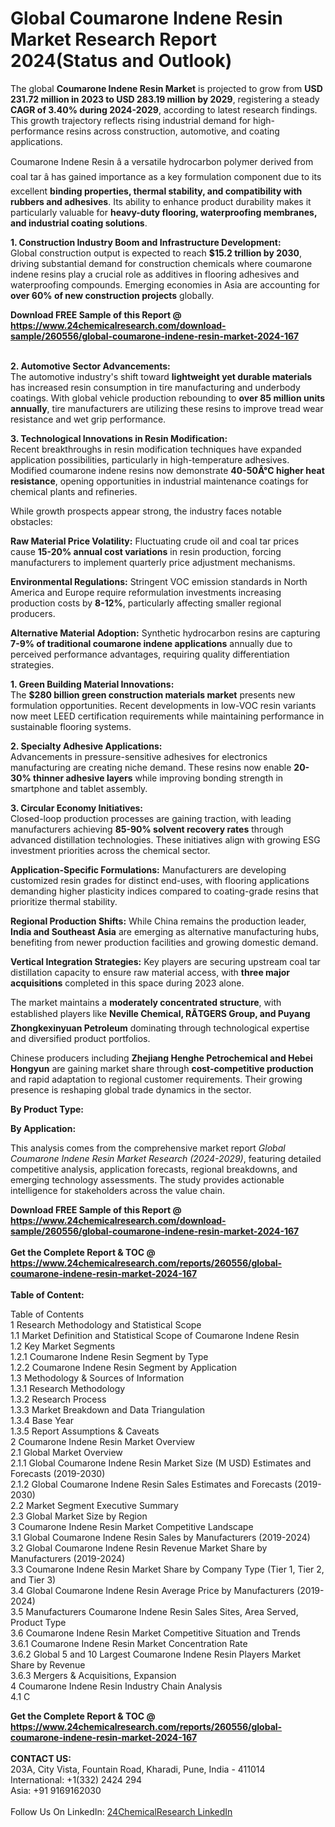 <h1>Global Coumarone Indene Resin Market Research Report 2024(Status and Outlook)</h1><p>The global <strong>Coumarone Indene Resin Market</strong> is projected to grow from <strong>USD 231.72 million in 2023 to USD 283.19 million by 2029</strong>, registering a steady <strong>CAGR of 3.40% during 2024-2029</strong>, according to latest research findings. This growth trajectory reflects rising industrial demand for high-performance resins across construction, automotive, and coating applications.</p><p>Coumarone Indene Resin â a versatile hydrocarbon polymer derived from coal tar â has gained importance as a key formulation component due to its excellent <strong>binding properties, thermal stability, and compatibility with rubbers and adhesives</strong>. Its ability to enhance product durability makes it particularly valuable for <strong>heavy-duty flooring, waterproofing membranes, and industrial coating solutions</strong>.</p><p><strong>1. Construction Industry Boom and Infrastructure Development:</strong><br>
Global construction output is expected to reach <strong>$15.2 trillion by 2030</strong>, driving substantial demand for construction chemicals where coumarone indene resins play a crucial role as additives in flooring adhesives and waterproofing compounds. Emerging economies in Asia are accounting for <strong>over 60% of new construction projects</strong> globally.</p><div><b>Download FREE Sample of this Report @ 
            <a href="https://www.24chemicalresearch.com/download-sample/260556/global-coumarone-indene-resin-market-2024-167">
            https://www.24chemicalresearch.com/download-sample/260556/global-coumarone-indene-resin-market-2024-167</a></b></div><br><p><strong>2. Automotive Sector Advancements:</strong><br>
The automotive industry's shift toward <strong>lightweight yet durable materials</strong> has increased resin consumption in tire manufacturing and underbody coatings. With global vehicle production rebounding to <strong>over 85 million units annually</strong>, tire manufacturers are utilizing these resins to improve tread wear resistance and wet grip performance.</p><p><strong>3. Technological Innovations in Resin Modification:</strong><br>
Recent breakthroughs in resin modification techniques have expanded application possibilities, particularly in high-temperature adhesives. Modified coumarone indene resins now demonstrate <strong>40-50Â°C higher heat resistance</strong>, opening opportunities in industrial maintenance coatings for chemical plants and refineries.</p><p>While growth prospects appear strong, the industry faces notable obstacles:</p><p><strong>Raw Material Price Volatility:</strong> Fluctuating crude oil and coal tar prices cause <strong>15-20% annual cost variations</strong> in resin production, forcing manufacturers to implement quarterly price adjustment mechanisms.</p><p><strong>Environmental Regulations:</strong> Stringent VOC emission standards in North America and Europe require reformulation investments increasing production costs by <strong>8-12%</strong>, particularly affecting smaller regional producers.</p><p><strong>Alternative Material Adoption:</strong> Synthetic hydrocarbon resins are capturing <strong>7-9% of traditional coumarone indene applications</strong> annually due to perceived performance advantages, requiring quality differentiation strategies.</p><p><strong>1. Green Building Material Innovations:</strong><br>
The <strong>$280 billion green construction materials market</strong> presents new formulation opportunities. Recent developments in low-VOC resin variants now meet LEED certification requirements while maintaining performance in sustainable flooring systems.</p><p><strong>2. Specialty Adhesive Applications:</strong><br>
Advancements in pressure-sensitive adhesives for electronics manufacturing are creating niche demand. These resins now enable <strong>20-30% thinner adhesive layers</strong> while improving bonding strength in smartphone and tablet assembly.</p><p><strong>3. Circular Economy Initiatives:</strong><br>
Closed-loop production processes are gaining traction, with leading manufacturers achieving <strong>85-90% solvent recovery rates</strong> through advanced distillation technologies. These initiatives align with growing ESG investment priorities across the chemical sector.</p><p><strong>Application-Specific Formulations:</strong> Manufacturers are developing customized resin grades for distinct end-uses, with flooring applications demanding higher plasticity indices compared to coating-grade resins that prioritize thermal stability.</p><p><strong>Regional Production Shifts:</strong> While China remains the production leader, <strong>India and Southeast Asia</strong> are emerging as alternative manufacturing hubs, benefiting from newer production facilities and growing domestic demand.</p><p><strong>Vertical Integration Strategies:</strong> Key players are securing upstream coal tar distillation capacity to ensure raw material access, with <strong>three major acquisitions</strong> completed in this space during 2023 alone.</p><p>The market maintains a <strong>moderately concentrated structure</strong>, with established players like <strong>Neville Chemical, RÃTGERS Group, and Puyang Zhongkexinyuan Petroleum</strong> dominating through technological expertise and diversified product portfolios.</p><p>Chinese producers including <strong>Zhejiang Henghe Petrochemical and Hebei Hongyun</strong> are gaining market share through <strong>cost-competitive production</strong> and rapid adaptation to regional customer requirements. Their growing presence is reshaping global trade dynamics in the sector.</p><p><strong>By Product Type:</strong></p><p><strong>By Application:</strong></p><p>This analysis comes from the comprehensive market report <em>Global Coumarone Indene Resin Market Research (2024-2029)</em>, featuring detailed competitive analysis, application forecasts, regional breakdowns, and emerging technology assessments. The study provides actionable intelligence for stakeholders across the value chain.</p><div><b>Download FREE Sample of this Report @ 
            <a href="https://www.24chemicalresearch.com/download-sample/260556/global-coumarone-indene-resin-market-2024-167">
            https://www.24chemicalresearch.com/download-sample/260556/global-coumarone-indene-resin-market-2024-167</a></b></div><br><div><b>Get the Complete Report & TOC @ 
            <a href="https://www.24chemicalresearch.com/reports/260556/global-coumarone-indene-resin-market-2024-167">
            https://www.24chemicalresearch.com/reports/260556/global-coumarone-indene-resin-market-2024-167</a></b></div><br>
            <b>Table of Content:</b><p>Table of Contents<br />
1 Research Methodology and Statistical Scope<br />
1.1 Market Definition and Statistical Scope of Coumarone Indene Resin<br />
1.2 Key Market Segments<br />
1.2.1 Coumarone Indene Resin Segment by Type<br />
1.2.2 Coumarone Indene Resin Segment by Application<br />
1.3 Methodology & Sources of Information<br />
1.3.1 Research Methodology<br />
1.3.2 Research Process<br />
1.3.3 Market Breakdown and Data Triangulation<br />
1.3.4 Base Year<br />
1.3.5 Report Assumptions & Caveats<br />
2 Coumarone Indene Resin Market Overview<br />
2.1 Global Market Overview<br />
2.1.1 Global Coumarone Indene Resin Market Size (M USD) Estimates and Forecasts (2019-2030)<br />
2.1.2 Global Coumarone Indene Resin Sales Estimates and Forecasts (2019-2030)<br />
2.2 Market Segment Executive Summary<br />
2.3 Global Market Size by Region<br />
3 Coumarone Indene Resin Market Competitive Landscape<br />
3.1 Global Coumarone Indene Resin Sales by Manufacturers (2019-2024)<br />
3.2 Global Coumarone Indene Resin Revenue Market Share by Manufacturers (2019-2024)<br />
3.3 Coumarone Indene Resin Market Share by Company Type (Tier 1, Tier 2, and Tier 3)<br />
3.4 Global Coumarone Indene Resin Average Price by Manufacturers (2019-2024)<br />
3.5 Manufacturers Coumarone Indene Resin Sales Sites, Area Served, Product Type<br />
3.6 Coumarone Indene Resin Market Competitive Situation and Trends<br />
3.6.1 Coumarone Indene Resin Market Concentration Rate<br />
3.6.2 Global 5 and 10 Largest Coumarone Indene Resin Players Market Share by Revenue<br />
3.6.3 Mergers & Acquisitions, Expansion<br />
4 Coumarone Indene Resin Industry Chain Analysis<br />
4.1 C</p><div><b>Get the Complete Report & TOC @ 
            <a href="https://www.24chemicalresearch.com/reports/260556/global-coumarone-indene-resin-market-2024-167">
            https://www.24chemicalresearch.com/reports/260556/global-coumarone-indene-resin-market-2024-167</a></b></div><br><b>CONTACT US:</b><br>
            203A, City Vista, Fountain Road, Kharadi, Pune, India - 411014<br>
            International: +1(332) 2424 294<br>
            Asia: +91 9169162030 <br><br>
            Follow Us On LinkedIn: <a href="https://www.linkedin.com/company/24chemicalresearch/">24ChemicalResearch LinkedIn</a>